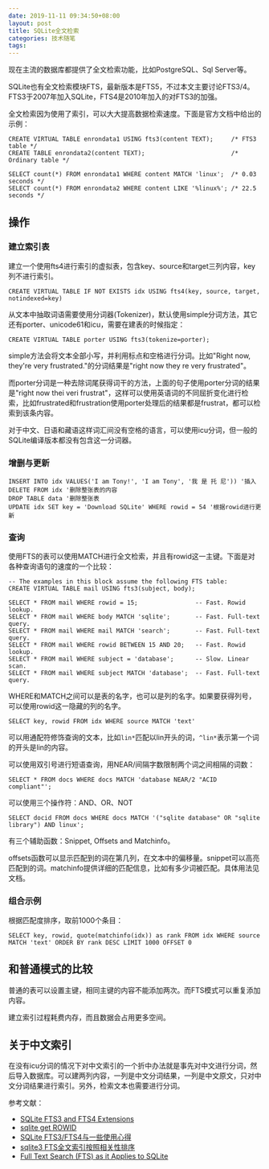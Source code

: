 ```yaml
---
date: 2019-11-11 09:34:50+08:00
layout: post
title: SQLite全文检索
categories: 技术随笔
tags: 
---
```


现在主流的数据库都提供了全文检索功能，比如PostgreSQL、Sql Server等。

SQLite也有全文检索模块FTS，最新版本是FTS5，不过本文主要讨论FTS3/4。FTS3于2007年加入SQLite，FTS4是2010年加入的对FTS3的加强。

全文检索因为使用了索引，可以大大提高数据检索速度。下面是官方文档中给出的示例：

```
CREATE VIRTUAL TABLE enrondata1 USING fts3(content TEXT);     /* FTS3 table */
CREATE TABLE enrondata2(content TEXT);                        /* Ordinary table */
```

```
SELECT count(*) FROM enrondata1 WHERE content MATCH 'linux';  /* 0.03 seconds */
SELECT count(*) FROM enrondata2 WHERE content LIKE '%linux%'; /* 22.5 seconds */
```

## 操作

### 建立索引表

建立一个使用fts4进行索引的虚拟表，包含key、source和target三列内容，key列不进行索引。

```
CREATE VIRTUAL TABLE IF NOT EXISTS idx USING fts4(key, source, target, notindexed=key)
```

从文本中抽取词语需要使用分词器(Tokenizer)，默认使用simple分词方法，其它还有porter、unicode61和icu，需要在建表的时候指定：

```
CREATE VIRTUAL TABLE porter USING fts3(tokenize=porter);
```

simple方法会将文本全部小写，并利用标点和空格进行分词。比如"Right now, they're very frustrated."的分词结果是"right now they re very frustrated"。

而porter分词是一种去除词尾获得词干的方法，上面的句子使用porter分词的结果是"right now thei veri frustrat"，这样可以使用英语词的不同屈折变化进行检索，比如frustrated和frustration使用porter处理后的结果都是frustrat，都可以检索到该条内容。

对于中文、日语和藏语这样词汇间没有空格的语言，可以使用icu分词，但一般的SQLite编译版本都没有包含这一分词器。

### 增删与更新

```
INSERT INTO idx VALUES('I am Tony!', 'I am Tony', '我 是 托 尼')) '插入
DELETE FROM idx '删除整张表的内容
DROP TABLE data '删除整张表
UPDATE idx SET key = 'Download SQLite' WHERE rowid = 54 '根据rowid进行更新
```

### 查询

使用FTS的表可以使用MATCH进行全文检索，并且有rowid这一主键。下面是对各种查询语句的速度的一个比较：

```
-- The examples in this block assume the following FTS table:
CREATE VIRTUAL TABLE mail USING fts3(subject, body);

SELECT * FROM mail WHERE rowid = 15;                -- Fast. Rowid lookup.
SELECT * FROM mail WHERE body MATCH 'sqlite';       -- Fast. Full-text query.
SELECT * FROM mail WHERE mail MATCH 'search';       -- Fast. Full-text query.
SELECT * FROM mail WHERE rowid BETWEEN 15 AND 20;   -- Fast. Rowid lookup.
SELECT * FROM mail WHERE subject = 'database';      -- Slow. Linear scan.
SELECT * FROM mail WHERE subject MATCH 'database';  -- Fast. Full-text query.
```

WHERE和MATCH之间可以是表的名字，也可以是列的名字。如果要获得列号，可以使用rowid这一隐藏的列的名字。

```
SELECT key, rowid FROM idx WHERE source MATCH 'text'
```

可以用通配符修饰查询的文本，比如`lin*`匹配以lin开头的词，`^lin*`表示第一个词的开头是lin的内容。

可以使用双引号进行短语查询，用NEAR/间隔字数限制两个词之间相隔的词数：

```
SELECT * FROM docs WHERE docs MATCH 'database NEAR/2 "ACID compliant"';
```

可以使用三个操作符：AND、OR、NOT

```
SELECT docid FROM docs WHERE docs MATCH '("sqlite database" OR "sqlite library") AND linux';
```

有三个辅助函数：Snippet, Offsets and Matchinfo。

offsets函数可以显示匹配到的词在第几列，在文本中的偏移量。snippet可以高亮匹配到的词。matchinfo提供详细的匹配信息，比如有多少词被匹配。具体用法见文档。

### 组合示例

根据匹配度排序，取前1000个条目：

```
SELECT key, rowid, quote(matchinfo(idx)) as rank FROM idx WHERE source MATCH 'text' ORDER BY rank DESC LIMIT 1000 OFFSET 0
```

## 和普通模式的比较

普通的表可以设置主键，相同主键的内容不能添加两次。而FTS模式可以重复添加内容。

建立索引过程耗费内存，而且数据会占用更多空间。

## 关于中文索引

在没有icu分词的情况下对中文索引的一个折中办法就是事先对中文进行分词，然后导入数据库。可以建两列内容，一列是中文分词结果，一列是中文原文，只对中文分词结果进行索引。另外，检索文本也需要进行分词。


参考文献：

* [SQLite FTS3 and FTS4 Extensions](https://sqlite.org/fts3.html)
* [sqlite get ROWID](https://stackoverflow.com/questions/15570096/sqlite-get-rowid/15570794)
* [SQLite FTS3/FTS4与一些使用心得 ](https://www.cnblogs.com/zyfd/p/9803303.html)
* [sqlite3 FTS全文索引按照相关性排序](https://www.cnblogs.com/alpiny/p/11291703.html)
* [Full Text Search (FTS) as it Applies to SQLite](https://www.b4x.com/android/forum/threads/full-text-search-fts-as-it-applies-to-sqlite.73578/#content)




